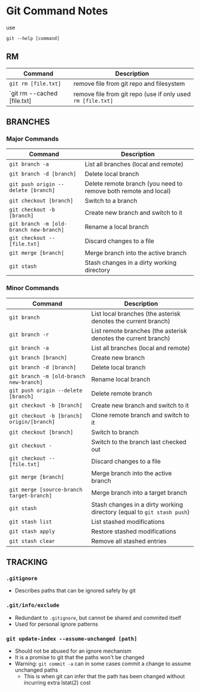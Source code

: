 # Git Command Notes

use
```
git --help [command]
```

## RM

| Command | Description |
| ------- | ----------- |
| `git rm [file.txt]` | remove file from git repo and filesystem |
| `git rm --cached [file.txt] | remove file from git repo (use if only used `rm [file.txt]` |

## BRANCHES

### Major Commands

| Command | Description |
| ------- | ----------- |
| `git branch -a` | List all branches (local and remote) |
| `git branch -d [branch]` | Delete local branch |
| `git push origin --delete [branch]` | Delete remote branch (you need to remove both remote and local) |
| `git checkout [branch]` | Switch to a branch |
| `git checkout -b [branch]` | Create new branch and switch to it |
| `git branch -m [old-branch new-branch]` | Rename a local branch |
| `git checkout -- [file.txt]` | Discard changes to a file |
| `git merge [branch]` | Merge branch into the active branch |
| `git stash` | Stash changes in a dirty working directory |

### Minor Commands

| Command | Description |
| ------- | ----------- |
| `git branch` | List local branches (the asterisk denotes the current branch) |
| `git branch -r` | List remote branches (the asterisk denotes the current branch) |
| `git branch -a` | List all branches (local and remote) |
| `git branch [branch]` | Create new branch |
| `git branch -d [branch]` | Delete local branch |
| `git branch -m [old-branch new-branch]` | Rename local branch |
| `git push origin --delete [branch]` | Delete remote branch |
| `git checkout -b [branch]` | Create new branch and switch to it |
| `git checkout -b [branch] origin/[branch]` | Clone remote branch and switch to it |
| `git checkout [branch]` | Switch to branch |
| `git checkout -` | Switch to the branch last checked out |
| `git checkout -- [file.txt]` | Discard changes to a file |
| `git merge [branch]` | Merge branch into the active branch |
| `git merge [source-branch target-branch]` | Merge branch into a target branch |
| `git stash` | Stash changes in a dirty working directory (equal to `git stash push`) |
| `git stash list` | List stashed modifications |
| `git stash apply` | Restore stashed modifications |
| `git stash clear` | Remove all stashed entries |

## TRACKING

### `.gitignore`

* Describes paths that can be ignored safely by git

### `.git/info/exclude`

* Redundant to `.gitignore`, but cannot be shared and commited itself
* Used for personal ignore patterns

### `git update-index --assume-unchanged [path]` 

* Should not be abused for an ignore mechanism
* It is a promise to git that the paths won't be changed 
* Warning: `git commit -a` can in some cases commit a change to assume unchanged paths
  * This is when git can infer that the path has been changed without incurring extra lstat(2) cost
